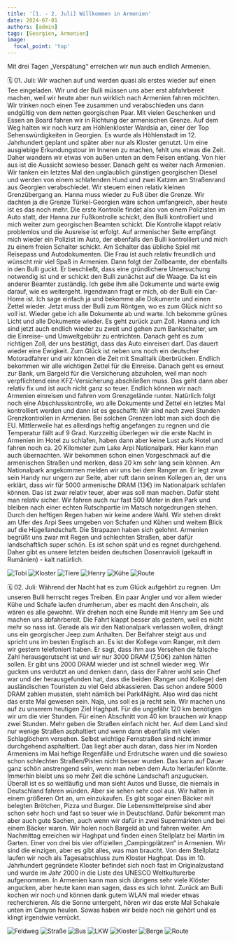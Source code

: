 ```yaml
---
title: '[1. - 2. Juli] Willkommen in Armenien'
date: 2024-07-01
authors: [admin]
tags: [Georgien, Armenien]
image:
  focal_point: 'top'
---
```

Mit drei Tagen „Verspätung“ erreichen wir nun auch endlich Armenien.

<!--more-->

🗓️ 01. Juli: Wir wachen auf und werden quasi als erstes wieder auf einen Tee eingeladen. Wir und der Bulli müssen uns aber erst abfahrbereit machen, weil wir heute aber nun wirklich nach Armenien fahren möchten. Wir trinken noch einen Tee zusammen und verabschieden uns dann endgültig von dem netten georgischen Paar. Mit vielen Geschenken und Essen an Board fahren wir in Richtung der armenischen Grenze. Auf dem Weg halten wir noch kurz am Höhlenkloster Wardsia an, einer der Top Sehenswürdigkeiten in Georgien. Es wurde als Höhlenstadt im 12. Jahrhundert geplant und später aber nur als Kloster genutzt. Um eine ausgiebige Erkundungstour im Inneren zu machen, fehlt uns etwas die Zeit. Daher wandern wir etwas von außen unten an dem Felsen entlang. Von hier aus ist die Aussicht sowieso besser. Danach geht es weiter nach Armenien. Wir tanken ein letztes Mal den unglaublich günstigen georgischen Diesel und werden von einem schlafenden Hund und zwei Katzen am Straßenrand aus Georgien verabschiedet. Wir steuern einen relativ kleinen Grenzübergang an. Hanna muss wieder zu Fuß über die Grenze. Wir dachten ja die Grenze Türkei-Georgien wäre schon umfangreich, aber heute ist es das noch mehr. Die erste Kontrolle findet also von einem Polizisten im Auto statt, der Hanna zur Fußkontrolle schickt, den Bulli kontrolliert und mich weiter zum georgischen Beamten schickt. Die Kontrolle klappt relativ problemlos und die Ausreise ist erfolgt. Auf armenischer Seite empfängt mich wieder ein Polizist im Auto, der ebenfalls den Bulli kontrolliert und mich zu einem freien Schalter schickt. Am Schalter das übliche Spiel mit Reisepass und Autodokumenten. Die Frau ist auch relativ freundlich und wünscht mir viel Spaß in Armenien. Dann folgt der Zollbeamte, der ebenfalls in den Bulli guckt. Er beschließt, dass eine gründlichere Untersuchung notwendig ist und er schickt den Bulli zunächst auf die Waage. Da ist ein anderer Beamter zuständig. Ich gebe ihm alle Dokumente und warte ewig darauf, wie es weitergeht. Irgendwann fragt er mich, ob der Bulli ein Car-Home ist. Ich sage einfach ja und bekomme alle Dokumente und einen Zettel wieder. Jetzt muss der Bulli zum Röntgen, wo es zum Glück nicht so voll ist. Wieder gebe ich alle Dokumente ab und warte. Ich bekomme grünes Licht und alle Dokumente wieder. Es geht zurück zum Zoll. Hanna und ich sind jetzt auch endlich wieder zu zweit und gehen zum Bankschalter, um die Einreise- und Umweltgebühr zu entrichten. Danach geht es zum richtigen Zoll, der uns bestätigt, dass das Auto einreisen darf. Das dauert wieder eine Ewigkeit. Zum Glück ist neben uns noch ein deutscher Motoradfahrer und wir können die Zeit mit Smalltalk überbrücken. Endlich bekommen wir alle wichtigen Zettel für die Einreise. Danach geht es erneut zur Bank, um Bargeld für die Versicherung abzuholen, weil man noch verpflichtend eine KFZ-Versicherung abschließen muss. Das geht dann aber relativ fix und ist auch nicht ganz so teuer. Endlich können wir nach Armenien einreisen und fahren vom Grenzgelände runter. Natürlich folgt noch eine Abschlusskontrolle, wo alle Dokumente und Zettel ein letztes Mal kontrolliert werden und dann ist es geschafft: Wir sind nach zwei Stunden Grenzkontrollen in Armenien. Bei solchen Grenzen lobt man sich doch die EU. Mittlerweile hat es allerdings heftig angefangen zu regnen und die Temperatur fällt auf 9 Grad. Kurzzeitig überlegen wir die erste Nacht in Armenien im Hotel zu schlafen, haben dann aber keine Lust aufs Hotel und fahren noch ca. 20 Kilometer zum Lake Arpi Nationalpark. Hier kann man auch übernachten. Wir bekommen schon einen Vorgeschmack auf die armenischen Straßen und merken, dass 20 km sehr lang sein können. Am Nationalpark angekommen melden wir uns bei dem Ranger an. Er legt zwar sein Handy nur ungern zur Seite, aber ruft dann seinen Kollegen an, der uns erklärt, dass wir für 5000 armenische DRAM (13€) im Nationalpark schlafen können. Das ist zwar relativ teuer, aber was soll man machen. Dafür steht man relativ sicher. Wir fahren auch nur fast 500 Meter in den Park und bleiben nach einer echten Rutschpartie im Matsch notgedrungen stehen. Durch den heftigen Regen haben wir keine andere Wahl. Wir stehen direkt am Ufer des Arpi Sees umgeben von Schafen und Kühen und weitem Blick auf die Hügellandschaft. Die Strapazen haben sich gelohnt. Armenien begrüßt uns zwar mit Regen und schlechten Straßen, aber dafür landschaftlich super schön. Es ist schon spät und es regnet durchgehend. Daher gibt es unsere letzten beiden deutschen Dosenravioli (gekauft in Rumänien) - kalt natürlich.

<img src="Tobi.jpg" alt="Tobi" caption="">

<img src="Hoehlenklosterr.jpg" alt="Kloster" caption="">

<img src="HundKatze.jpg" alt="Tiere" caption="">

<img src="HenrySee.jpg" alt="Henry" caption="">

<img src="Kuehe.jpg" alt="Kühe" caption="">

<img src="Route_01.07.24.jpg" alt="Route" caption=" ">

🗓️ 02. Juli: Während der Nacht hat es zum Glück aufgehört zu regnen. Um unseren Bulli herrscht reges Treiben. Ein paar Angler und vor allem wieder Kühe und Schafe laufen drumherum, aber es macht den Anschein, als wären es alle gewohnt. Wir drehen noch eine Runde mit Henry am See und machen uns abfahrbereit. Die Fahrt klappt besser als gestern, weil es nicht mehr so nass ist. Gerade als wir den Nationalpark verlassen wollen, drängt uns ein georgischer Jeep zum Anhalten. Der Beifahrer steigt aus und spricht uns im besten Englisch an. Es ist der Kollege vom Ranger, mit dem wir gestern telefoniert haben. Er sagt, dass ihm aus Versehen die falsche Zahl herausgerutscht ist und wir nur 3000 DRAM (7,50€) zahlen hätten sollen. Er gibt uns 2000 DRAM wieder und ist schnell wieder weg. Wir gucken uns verdutzt an und denken dann, dass der Fahrer wohl sein Chef war und der herausgefunden hat, dass die beiden (Ranger und Kollege) den ausländischen Touristen zu viel Geld abkassieren. Das schon andere 5000 DRAM zahlen mussten, steht nämlich bei Park4Night. Also wird das nicht das erste Mal gewesen sein. Naja, uns soll es ja recht sein. Wir machen uns auf zu unserem heutigen Ziel Haghpat. Für die ungefähr 120 km benötigen wir um die vier Stunden. Für einen Abschnitt von 40 km brauchen wir knapp zwei Stunden. Mehr geben die Straßen einfach nicht her. Auf dem Land sind nur wenige Straßen asphaltiert und wenn dann ebenfalls mit vielen Schlaglöchern versehen. Selbst wichtige Fernstraßen sind nicht immer durchgehend asphaltiert. Das liegt aber auch daran, dass hier im Norden Armeniens im Mai heftige Regenfälle und Erdrutsche waren und die sowieso schon schlechten Straßen/Pisten nicht besser wurden. Das kann auf Dauer ganz schön anstrengend sein, wenn man neben dem Auto herlaufen könnte. Immerhin bleibt uns so mehr Zeit die schöne Landschaft anzugucken. Überall ist es so weitläufig und man sieht Autos und Busse, die niemals in Deutschland fahren würden. Aber sie sehen sehr cool aus. Wir halten in einem größeren Ort an, um einzukaufen. Es gibt sogar einen Bäcker mit belegten Brötchen, Pizza und Burger. Die Lebensmittelpreise sind aber schon sehr hoch und fast so teuer wie in Deutschland. Dafür bekommt man aber auch gute Sachen, auch wenn wir dafür in zwei Supermärkten und bei einem Bäcker waren. Wir holen noch Bargeld ab und fahren weiter. Am Nachmittag erreichen wir Haghpat und finden einen Stellplatz bei Martin im Garten. Einer von drei bis vier offiziellen „Campingplätzen“ in Armenien. Wir sind die einzigen, aber es gibt alles, was man braucht. Von dem Stellplatz laufen wir noch als Tagesabschluss zum Kloster Haghpat. Das im 10. Jahrhundert gegründete Kloster befindet sich noch fast im Originalzustand und wurde im Jahr 2000 in die Liste des UNESCO Weltkulturerbe aufgenommen. In Armenien kann man sich übrigens sehr viele Klöster angucken, aber heute kann man sagen, dass es sich lohnt. Zurück am Bulli kochen wir noch und können dank gutem WLAN mal wieder etwas recherchieren. Als die Sonne untergeht, hören wir das erste Mal Schakale unten im Canyon heulen. Sowas haben wir beide noch nie gehört und es klingt irgendwie verrückt.

<img src="Feldweg.jpg" alt="Feldweg" caption="">

<img src="Strasse.jpg" alt="Straße" caption="">

<img src="Bus.jpg" alt="Bus" caption="">

<img src="LKW.jpg" alt="LKW" caption="">

<img src="Kloster.jpg" alt="Kloster" caption="">

<img src="Berge.jpg" alt="Berge" caption="">

<img src="Route_02.07.24.jpg" alt="Route" caption=" ">
